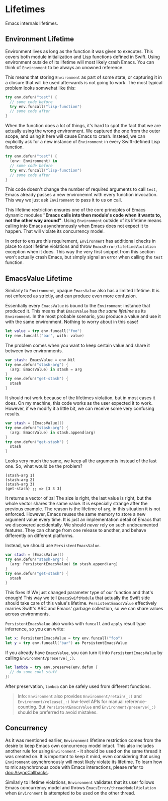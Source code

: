 # Lifetimes

Emacs internals lifetimes.

## Environment Lifetime

Environment lives as long as the function it was given to executes. This covers both module initialization and Lisp functions defined in Swift. Using environment outside of its lifetime will most likely crash Emacs. You can think of ``Environment`` to be always an unowned reference.

This means that storing ``Environment`` as part of some state, or capturing it in a closure that will be used afterwards is not going to work. The most typical problem looks somwehat like this:
```swift
try env.defun("test") {
  // some code before
  try env.funcall("lisp-function")
  // some code after
}
```
When the function does a lot of things, it's hard to spot the fact that we are actually using the wrong environment. We captured the one from the outer scope, and using it here will cause Emacs to crash. Instead, we can explicitly ask for a new instance of ``Environment`` in every Swift-defined Lisp function.
```swift
try env.defun("test") {
  (env: Environment) in
  // some code before
  try env.funcall("lisp-function")
  // some code after
}
```
This code doesn't change the number of required arguments to call `test`, Emacs already passes a new environemnt with every function invocation. This way we just ask ``Environment`` to pass it to us on call.

This lifetime restriction ensures one of the core principles of Emacs dynamic modules **"Emacs calls into then module's code when it wants to, not the other way around"**. Using ``Environment`` outside of its lifetime means calling into Emacs asynchronously when Emacs does not expect it to happen. That will violate its concurrency model.

In order to ensure this requirement, ``Environment`` has additional checks in place to spot lifetime violations and throw ``EmacsError/lifetimeViolation`` exception when it does. This way the very first snippet from this section won't actually crash Emacs, but simply signal an error when calling the `test` function.

## EmacsValue Lifetime

Similarly to ``Environment``, opaque ``EmacsValue`` also has a limited lifetime. It is not enforced as strictly, and can produce even more confusion.

Essentially every ``EmacsValue`` is bound to the ``Environment`` instance that produced it. This means that ``EmacsValue`` has *the same lifetime* as its ``Environment``. In the most probable scenario, you produce a value and use it with the same environment. Nothing to worry about in this case!
```swift
let value = try env.funcall("foo")
try env.funcall("bar", with: value)
```

The problem comes when you want to keep certain value and share it between two environments.
```swift
var stash: EmacsValue = env.Nil
try env.defun("stash-arg") {
  (arg: EmacsValue) in stash = arg
}
try env.defun("get-stash") {
  stash
}
```
It should not work because of the lifetimes violation, but in most cases it does. On my machine, this code works as the user expected it to work. However, if we modify it a little bit, we can receive some very confusing results.

```swift
var stash = [EmacsValue]()
try env.defun("stash-arg") {
  (arg: EmacsValue) in stash.append(arg)
}
try env.defun("get-stash") {
  stash
}
```
Looks very much the same, we keep all the arguments instead of the last one. So, what would be the problem?
```emacs-lisp
(stash-arg 1)
(stash-arg 2)
(stash-arg 3)
(get-stash) ;; => [3 3 3]
```
It returns a vector of `3`s! The size is right, the last value is right, but the whole vector shares the same value. It is especially strange after the previous example. The reason is the lifetime of `arg`, in this situation it is not enforced. However, Emacs reuses the same memory to store a new argument value every time. It is just an implementation detail of Emacs that we discovered accidentally. We should *never* rely on such undocumented features. They can change from one release to another, and behave differently on different platforms.

Instead, we should use ``PersistentEmacsValue``.
```swift
var stash = [EmacsValue]()
try env.defun("stash-arg") {
  (arg: PersistentEmacsValue) in stash.append(arg)
}
try env.defun("get-stash") {
  stash
}
```
This fixes it! We just changed parameter type of our function and that's enough! This way we tell `EmacsSwiftModule` that actually the Swift side should take care of this value's lifetime. ``PersistentEmacsValue`` effectively marries Swift's ARC and Emacs' garbage collection, so we can share values across environments.

``PersistentEmacsValue`` also works with `funcall` and `apply` result type inferrence, so you can write:
```swift
let x: PersistentEmacsValue = try env.funcall("foo")
let y = try env.funcall("bar") as PersistentEmacsValue
```

If you already have ``EmacsValue``, you can turn it into ``PersistentEmacsValue`` by calling ``Environment/preserve(_:)``.
```swift
let lambda = try env.preserve(env.defun {
  // do some cool stuff
})
```
After preservation, `lambda` can be safely used from different functions.

> Info: ``Environment`` also provides ``Environment/retain(_:)`` and ``Environment/release(_:)`` low-level APIs for manual reference-counting. But ``PersistentEmacsValue`` and ``Environment/preserve(_:)`` should be preferred to avoid mistakes.

## Concurrency

As it was mentioned earlier, ``Environment`` lifetime restriction comes from the desire to keep Emacs own concurrency model intact. This also includes another rule for using ``Environment`` - it should be used on the same thread it was created on. It is important to keep it mind, even considering that using ``Environment`` asynchronously will most likely violate its lifetime. To learn how to mix asynchronous code with Emacs interactions, please refer to <doc:AsyncCallbacks>.

Similarly to lifetime violations, ``Environment`` validates that its user follows Emacs concurrency model and throws ``EmacsError/threadModelViolation`` when ``Environment`` is attempted to be used on the other thread.
